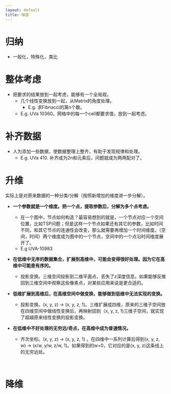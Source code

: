 ```yaml
---
layout: default
title: 维度
---
```


# 归纳

* 一般化，特殊化，类比

# 整体考虑

* 把要求的结果放到一起考虑，能够有一个全局观。
    * 几个线性变换放到一起，从Matrix的角度处理。
        * E.g. 求Fibnacci的第n个数。
    * E.g. UVa 10360。网格中的每一个cell都要求值，放到一起考虑。

# 补齐数据

* 人为添加一些数据，使数据整理上整齐，有助于发现规律和处理。
    * E.g. UVa 410. 补齐成为2n和元素后，问题就成为两两配对了。

# 升维

实际上是对原来数据的一种分类/分解（按照新增加的维度进一步分解）。

* **一个参数就是一个维度。把一个点，提取参数后，分解为多个点考虑。**

    * 在一个图中，节点如何构造？最容易想到的就是，一个节点对应一个空间位置，比如TSP问题；但是这样一个节点如果还有其它的参数，比如时间不同，和其它节点的连通性会改变，那么就需要再增加一个时间维度。（空间，时间）两个维度成为图中的一个节点，空间中的一个点沿时间维度展开了。
    * E.g UVA-10983

* **在低维中无序的数据集合，扩展到高维中，可能会变得很好处理。因为它在高维中可能是有序的。**

    * 投影变换。三维空间投影到二维平面点，丢失了z深度信息。如果能够反推回到三维空间中观察这些像素点，对某些应用来说是更合适的。

* **低维扩展到高维后，在高维空间中做变换，能够做到低维中无法实现的变换。**

    * 投影变换。(x, y, z) -> (x, y, z, 1)。三维扩展成四维，原来的三维子空间放在四维空间中做线性变换后，再映射回到（x, y, z, 1)三维子空间，就实现了超越原来线性变换的投影变换。

* **在低维中不好处理的无穷远/奇点，在高维中成为普通情况。**

    * 齐次坐标。(x, y, z) -> (x, y, z, 1) 。在四维中一系列计算后得到(x, y, z, w) -> (x/w, y/w, z/w, 1)。如果得到的w=0，它对应的是(x, y, z)这条线上的无穷远处。

<br>

# 降维

